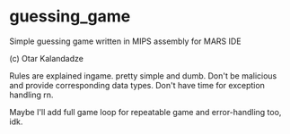 # guessing_game
Simple guessing game written in MIPS assembly for MARS IDE

(c) Otar Kalandadze

 Rules are explained ingame. pretty simple and dumb. Don't be malicious and 
 provide corresponding data types. Don't have time for exception handling rn.

 Maybe I'll add full game loop for repeatable game and error-handling too, idk.
